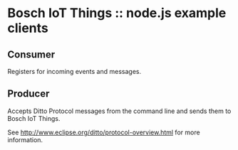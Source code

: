 # Bosch IoT Things :: node.js example clients

## Consumer
Registers for incoming events and messages.

## Producer
Accepts Ditto Protocol messages from the command line and sends them to Bosch IoT Things.

See http://www.eclipse.org/ditto/protocol-overview.html for more information.